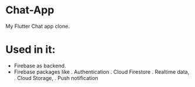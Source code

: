 # Chat-App
My Flutter Chat app clone.
# Used in it:
- Firebase as backend.
- Firebase packages like 
     . Authentication 
     . Cloud Firestore 
     . Realtime data,
     . Cloud Storage,
     . Push notification


